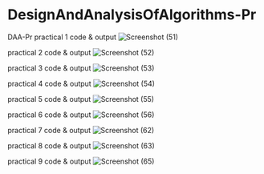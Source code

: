 # DesignAndAnalysisOfAlgorithms-Pr
DAA-Pr
practical 1 code & output
![Screenshot (51)](https://github.com/user-attachments/assets/f778da4f-8251-4faa-b33f-8fdef7409a07)



practical 2 code & output
![Screenshot (52)](https://github.com/user-attachments/assets/5a2be482-abdd-41fc-9159-0fa0d746dbc8)



practical 3 code & output
![Screenshot (53)](https://github.com/user-attachments/assets/4c8b3384-2f4a-4e7f-ad6c-bff08f332c09)



practical 4 code & output
![Screenshot (54)](https://github.com/user-attachments/assets/da6b30d3-5212-4cb0-a9e7-f910057dc5eb)



practical 5 code & output
![Screenshot (55)](https://github.com/user-attachments/assets/525217ca-fe66-46d0-97fe-ba4b9730533a)



practical 6 code & output
![Screenshot (56)](https://github.com/user-attachments/assets/80c4cd2a-e0db-44cf-8fb9-4d8ef1d30fc5)



practical 7 code & output
![Screenshot (62)](https://github.com/user-attachments/assets/dd1a5bab-e345-4d92-8073-dbcad3896663)



practical 8 code & output
![Screenshot (63)](https://github.com/user-attachments/assets/179b4e6e-a5a5-4bc8-9ff6-fef553711a92)



practical 9 code & output
![Screenshot (65)](https://github.com/user-attachments/assets/8613e183-d8ed-46eb-bc55-a0cef4572175)